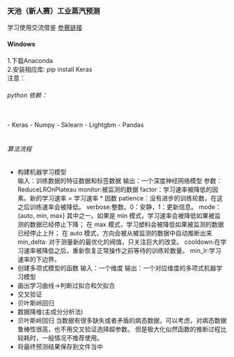 ### 天池（新人赛）工业蒸汽预测
学习使用交流借鉴
[参赛链接](https://tianchi.aliyun.com/competition/entrance/231693/introduction?spm=5176.12281949.1003.1.355e4c2a9SSaO0)
#### Windows

1.下载Anaconda
<br/>
2.安装相应库:
pip install Keras
<br/>
注意：
###### python 依赖：
<br>
- Keras 
- Numpy 
- Sklearn
- Lightgbm
- Pandas
<br/>
<br>

###### 算法流程
* 构建机器学习模型    
     输入：训练数据的特征数据和标签数据
     输出：一个深度神经网络模型
	 参数：    
	 ReduceLROnPlateau
    monitor:被监测的数据
    factor：学习速率被降低的因素。新的学习速率 = 学习速率 * 因数
    patience：没有进步的训练轮数，在这之后训练速率会被降低。
    verbose:整数。0：安静，1：更新信息。
    mode： {auto, min, max} 其中之一。如果是 min 模式，学习速率会被降低如果被监测的数据已经停止下降； 
                                     在 max 模式，学习塑料会被降低如果被监测的数据已经停止上升； 
                                     在 auto 模式，方向会被从被监测的数据中自动推断出来
    min_delta: 对于测量新的最优化的阀值，只关注巨大的改变。
    cooldown:在学习速率被降低之后，重新恢复正常操作之前等待的训练轮数量。
    min_lr:学习速率的下边界。
* 创建多项式模型的函数
    输入：一个维度
    输出：一个对应维度的多项式机器学习模型
* 画出学习曲线->判断过拟合和欠拟合
* 交叉验证
* 贝叶斯岭回归
* 数据降维(主成分分析法)
* 贝叶斯岭回归
当数据有很多缺失或者矛盾的病态数据，可以考虑，对病态数据鲁棒性很高，也不用交叉验证选择超参数。
但是极大化似然函数的推断过程比较耗时，一般情况不推荐使用。 
* 将最终预测结果保存到文件当中
